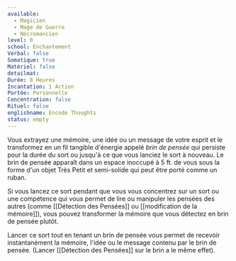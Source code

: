 ```yaml
---
available:
  - Magicien
  - Mage de Guerre
  - Nécromancien
level: 0
school: Enchantement
Verbal: false
Somatique: true
Matériel: false
detailmat:
Durée: 8 Heures
Incantation: 1 Action
Portée: Personnelle
Concentration: false
Rituel: false
englishname: Encode Thoughts
status: empty
---
```

Vous extrayez une mémoire, une idée ou un message de votre esprit et le transformez en un fil tangible d'énergie appelé _brin de pensée_ qui persiste pour la durée du sort ou jusqu'à ce que vous lanciez le sort à nouveau. Le brin de pensée apparaît dans un espace inoccupé à 5 ft. de vous sous la forme d'un objet Très Petit et semi-solide qui peut être porté comme un ruban.

Si vous lancez ce sort pendant que vous vous concentrez sur un sort ou une compétence qui vous permet de lire ou manipuler les pensées des autres (comme [[Détection des Pensées]] ou [[modification de la mémoire]]), vous pouvez transformer la mémoire que vous détectez en brin de pensée plutôt.

Lancer ce sort tout en tenant un brin de pensée vous permet de recevoir instantanément la mémoire, l'idée ou le message contenu par le brin de pensée. (Lancer [[Détection des Pensées]] sur le brin a le même effet).